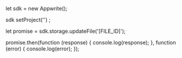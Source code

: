 let sdk = new Appwrite();

sdk
    setProject('')
;

let promise = sdk.storage.updateFile('[FILE_ID]');

promise.then(function (response) {
    console.log(response);
}, function (error) {
    console.log(error);
});